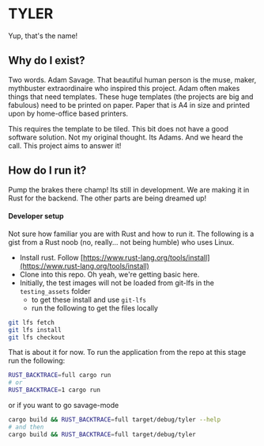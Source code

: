 # TYLER

Yup, that's the name! 

## Why do I exist?

Two words. Adam Savage.
That beautiful human person is the muse, maker, mythbuster extraordinaire who inspired this project.
Adam often makes things that need templates. These huge templates (the projects are big and fabulous) need to be printed on paper.
Paper that is A4 in size and printed upon by home-office based printers. 

This requires the template to be tiled. This bit does not have a good software solution.
Not my original thought. Its Adams. And we heard the call. This project aims to answer it!

## How do I run it?

Pump the brakes there champ!
Its still in development. We are making it in Rust for the backend. The other parts are being dreamed up!

#### Developer setup

Not sure how familiar you are with Rust and how to run it.
The following is a gist from a Rust noob (no, really... not being humble) who uses Linux.

- Install rust. Follow [https://www.rust-lang.org/tools/install](https://www.rust-lang.org/tools/install)
- Clone into this repo. Oh yeah, we're getting basic here.
- Initially, the test images will not be loaded from git-lfs in the `testing_assets` folder
  - to get these install and use `git-lfs`
  - run the following to get the files locally
```bash
git lfs fetch
git lfs install
git lfs checkout
```

That is about it for now.
To run the application from the repo at this stage run the following:


```bash
RUST_BACKTRACE=full cargo run
# or
RUST_BACKTRACE=1 cargo run
```

or if you want to go savage-mode

```bash
cargo build && RUST_BACKTRACE=full target/debug/tyler --help
# and then
cargo build && RUST_BACKTRACE=full target/debug/tyler
```

